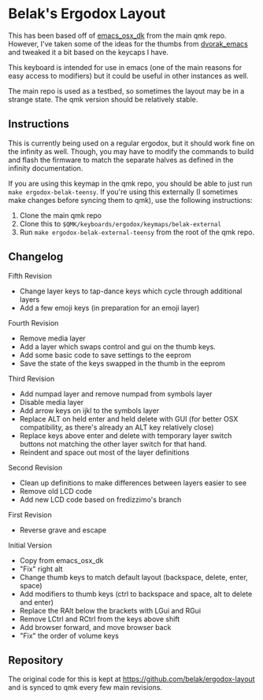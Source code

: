 # Belak's Ergodox Layout

This has been based off of [emacs\_osx\_dk](https://github.com/jackhumbert/qmk_firmware/tree/master/keyboards/ergodox/keymaps/emacs_osx_dk)
from the main qmk repo. However, I've taken some of the ideas for the thumbs
from [dvorak\_emacs](https://github.com/jackhumbert/qmk_firmware/tree/master/keyboards/ergodox/keymaps/dvorak_emacs)
and tweaked it a bit based on the keycaps I have.

This keyboard is intended for use in emacs (one of the main reasons for easy
access to modifiers) but it could be useful in other instances as well.

The main repo is used as a testbed, so sometimes the layout may be in a strange
state. The qmk version should be relatively stable.

## Instructions

This is currently being used on a regular ergodox, but it should work fine on
the infinity as well. Though, you may have to modify the commands to build and
flash the firmware to match the separate halves as defined in the infinity
documentation.

If you are using this keymap in the qmk repo, you should be able to just run
`make ergodox-belak-teensy`. If you're using this externally (I sometimes make
changes before syncing them to qmk), use the following instructions:

1. Clone the main qmk repo
2. Clone this to `$QMK/keyboards/ergodox/keymaps/belak-external`
3. Run `make ergodox-belak-external-teensy` from the root of the qmk repo.

## Changelog

Fifth Revision

* Change layer keys to tap-dance keys which cycle through additional layers
* Add a few emoji keys (in preparation for an emoji layer)

Fourth Revision

* Remove media layer
* Add a layer which swaps control and gui on the thumb keys.
* Add some basic code to save settings to the eeprom
* Save the state of the keys swapped in the thumb in the eeprom

Third Revision

* Add numpad layer and remove numpad from symbols layer
* Disable media layer
* Add arrow keys on ijkl to the symbols layer
* Replace ALT on held enter and held delete with GUI (for better OSX
  compatibility, as there's already an ALT key relatively close)
* Replace keys above enter and delete with temporary layer switch buttons not
  matching the other layer switch for that hand.
* Reindent and space out most of the layer definitions

Second Revision

* Clean up definitions to make differences between layers easier to see
* Remove old LCD code
* Add new LCD code based on fredizzimo's branch

First Revision

* Reverse grave and escape

Initial Version

* Copy from emacs\_osx\_dk
* "Fix" right alt
* Change thumb keys to match default layout (backspace, delete, enter, space)
* Add modifiers to thumb keys (ctrl to backspace and space, alt to delete and
  enter)
* Replace the RAlt below the brackets with LGui and RGui
* Remove LCtrl and RCtrl from the keys above shift
* Add browser forward, and move browser back
* "Fix" the order of volume keys

## Repository

The original code for this is kept at https://github.com/belak/ergodox-layout and
is synced to qmk every few main revisions.
